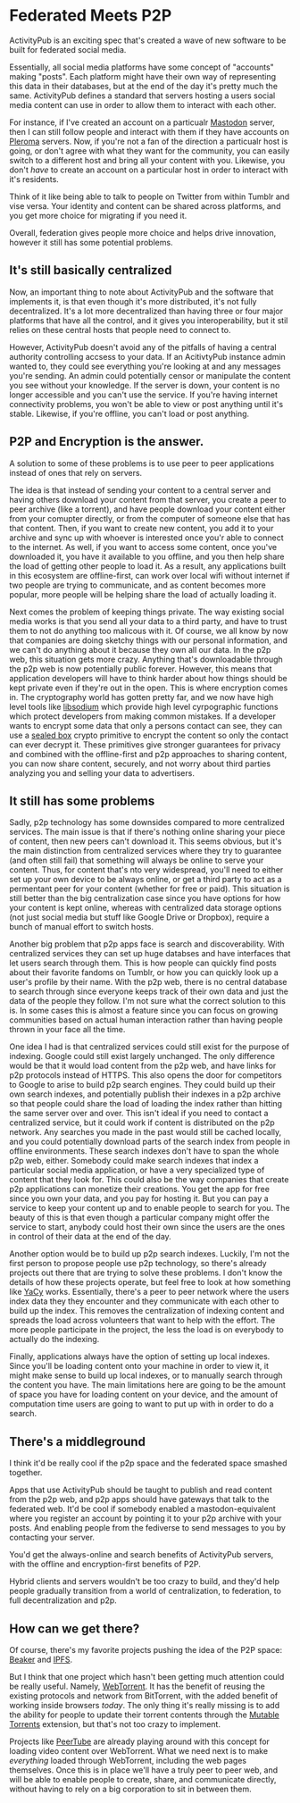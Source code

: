 # Federated Meets P2P

ActivityPub is an exciting spec that's created a wave of new software to be built for federated social media.

Essentially, all social media platforms have some concept of "accounts" making "posts". Each platform might have their own way of representing this data in their databases, but at the end of the day it's pretty much the same.
ActivityPub defines a standard that servers hosting a users social media content can use in order to allow them to interact with each other.

For instance, if I've created an account on a particualr [Mastodon](https://joinmastodon.org/) server, then I can still follow people and interact with them if they have accounts on [Pleroma](https://pleroma.social/) servers.
Now, if you're not a fan of the direction a particualr host is going, or don't agree with what they want for the community, you can easily switch to a different host and bring all your content with you.
Likewise, you don't _have_ to create an account on a particular host in order to interact with it's residents.

Think of it like being able to talk to people on Twitter from within Tumblr and vise versa. Your identity and content can be shared across platforms, and you get more choice for migrating if you need it.

Overall, federation gives people more choice and helps drive innovation, however it still has some potential problems.

## It's still basically centralized

Now, an important thing to note about ActivityPub and the software that implements it, is that even though it's more distributed, it's not fully decentralized.
It's a lot more decentralized than having three or four major platforms that have all the control, and it gives you interoperability, but it stil relies on these central hosts that people need to connect to.

However, ActivityPub doesn't avoid any of the pitfalls of having a central authority controlling accsess to your data.
If an AcitivtyPub instance admin wanted to, they could see everything you're looking at and any messages you're sending.
An admin could potentially censor or manipulate the content you see without your knowledge.
If the server is down, your content is no longer accessible and you can't use the service.
If you're having internet connectivity problems, you won't be able to view or post anything until it's stable.
Likewise, if you're offline, you can't load or post anything.

## P2P and Encryption is the answer.

A solution to some of these problems is to use peer to peer applications instead of ones that rely on servers.

The idea is that instead of sending your content to a central server and having others download your content from that server, you create a peer to peer archive (like a torrent), and have people download your content either from your comupter directly, or from the computer of someone else that has that content.
Then, if you want to create new content, you add it to your archive and sync up with whoever is interested once you'r able to connect to the internet.
As well, if you want to access some content, once you've downloaded it, you have it available to you offline, and you then help share the load of getting other people to load it.
As a result, any applications built in this ecosystem are offline-first, can work over local wifi without internet if two people are trying to communicate, and as content becomes more popular, more people will be helping share the load of actually loading it.

Next comes the problem of keeping things private. The way existing social media works is that you send all your data to a third party, and have to trust them to not do anything too malicous with it.
Of course, we all know by now that companies are doing sketchy things with our personal information, and we can't do anything about it because they own all our data.
In the p2p web, this situation gets more crazy. Anything that's downloadable through the p2p web is now potentially public forever.
However, this means that application developers will have to think harder about how things should be kept private even if they're out in the open.
This is where encryption comes in. The cryptography world has gotten pretty far, and we now have high level tools like [libsodium](https://github.com/jedisct1/libsodium) which provide high level cyrpographic functions which protect developers from making common mistakes.
If a developer wants to encrypt some data that only a persons contact can see, they can use a [sealed box](https://download.libsodium.org/doc/public-key_cryptography/sealed_boxes) crypto primitive to encrypt the content so only the contact can ever decrypt it.
These primitives give stronger guarantees for privacy and combined with the offline-first and p2p approaches to sharing content, you can now share content, securely, and not worry about third parties analyzing you and selling your data to advertisers.

## It still has some problems

Sadly, p2p technology has some downsides compared to more centralized services.
The main issue is that if there's nothing online sharing your piece of content, then new peers can't download it.
This seems obvious, but it's the main distinction from centralized services where they try to guarantee (and often still fail) that something will always be online to serve your content.
Thus, for content that's nto very widespread, you'll need to either set up your own device to be always online, or get a third party to act as a permentant peer for your content (whether for free or paid).
This situation is still better than the big centralization case since you have options for how your content is kept online, whereas with centralized data storage options (not just social media but stuff like Google Drive or Dropbox), require a bunch of manual effort to switch hosts.

Another big problem that p2p apps face is search and discoverability.
With centralized services they can set up huge databses and have interfaces that let users search through them.
This is how people can quickly find posts about their favorite fandoms on Tumblr, or how you can quickly look up a user's profile by their name.
With the p2p web, there is no central database to search through since everyone keeps track of their own data and just the data of the people they follow.
I'm not sure what the correct solution to this is. In some cases this is almost a feature since you can focus on growing communities based on actual human interaction rather than having people thrown in your face all the time.

One idea I had is that centralized services could still exist for the purpose of indexing. Google could still exist largely unchanged. The only difference would be that it would load content from the p2p web, and have links for p2p protocols instead of HTTPS.
This also opens the door for competitors to Google to arise to build p2p search engines. They could build up their own search indexes, and potentially publish their indexes in a p2p archive so that people could share the load of loading the index rather than hitting the same server over and over.
This isn't ideal if you need to contact a centralized service, but it could work if content is distributed on the p2p network. Any searches you made in the past would still be cached locally, and you could potentially download parts of the search index from people in offline environments.
These search indexes don't have to span the whole p2p web, either. Somebody could make search indexes that index a particular social media application, or have a very specialized type of content that they look for.
This could also be the way companies that create p2p applications can monetize their creations.
You get the app for free since you own your data, and you pay for hosting it. But you can pay a service to keep your content up and to enable people to search for you.
The beauty of this is that even though a particular company might offer the service to start, anybody could host their own since the users are the ones in control of their data at the end of the day.

Another option would be to build up p2p search indexes.
Luckily, I'm not the first person to propose people use p2p technology, so there's already projects out there that are trying to solve these problems.
I don't know the details of how these projects operate, but feel free to look at how something like [YaCy](https://yacy.net/en/index.html) works.
Essentially, there's a peer to peer network where the users index data they they encounter and they communicate with each other to build up the index.
This removes the centralization of indexing content and spreads the load across volunteers that want to help with the effort.
The more people participate in the project, the less the load is on everybody to actually do the indexing.

Finally, applications always have the option of setting up local indexes.
Since you'll be loading content onto your machine in order to view it, it might make sense to build up local indexes, or to manually search through the content you have.
The main limitations here are going to be the amount of space you have for loading content on your device, and the amount of computation time users are going to want to put up with in order to do a search.

## There's a middleground

I think it'd be really cool if the p2p space and the federated space smashed together.

Apps that use ActivityPub should be taught to publish and read content from the p2p web, and p2p apps should have gateways that talk to the federated web.
It'd be cool if somebody enabled a mastodon-equivalent where you register an account by pointing it to your p2p archive with your posts.
And enabling people from the fediverse to send messages to you by contacting your server.

You'd get the always-online and search benefits of ActivityPub servers, with the offline and encryption-first benefits of P2P.

Hybrid clients and servers wouldn't be too crazy to build, and they'd help people gradually transition from a world of centralization, to federation, to full decentralization and p2p.

## How can we get there?

Of course, there's my favorite projects pushing the idea of the P2P space: [Beaker](https://beakerbrowser.com) and [IPFS](https://ipfs.io/).

But I think that one project which hasn't been getting much attention could be really useful. Namely, [WebTorrent](https://webtorrent.io/).
It has the benefit of reusing the existing protocols and network from BitTorrent, with the added benefit of working inside browsers _today_.
The only thing it's really missing is to add the ability for people to update their torrent contents through the [Mutable Torrents](http://www.bittorrent.org/beps/bep_0046.html) extension, but that's not too crazy to implement.

Projects like [PeerTube](https://joinpeertube.org/en/) are already playing around with this concept for loading video content over WebTorrent.
What we need next is to make _everything_ loaded through WebTorrent, including the web pages themselves.
Once this is in place we'll have a truly peer to peer web, and will be able to enable people to create, share, and communicate directly, without having to rely on a big corporation to sit in between them.
